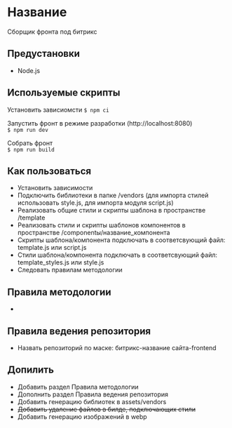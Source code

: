 # Название
Сборщик фронта под битрикс

## Предустановки
- Node.js

## Используемые скрипты
Установить зависиомсти
`$ npm ci`

Запустить фронт в режиме разработки (http://localhost:8080)  
`$ npm run dev`
 
Собрать фронт  
`$ npm run build`

## Как пользоваться
- Установить зависимости
- Подключить библиотеки в папке /vendors (для импорта стилей использовать style.js, для импорта модуля script.js)
- Реализовать общие стили и скрипты шаблона в пространстве /template
- Реализовать стили и скрипты шаблонов компонентов в пространстве /componentы/название_компонента
- Скрипты шаблона/компонента подключать в соответсвующий файл: template.js или script.js
- Стили шаблона/компонента подключать в соответсвующий файл: template_styles.js или style.js
- Следовать правилам методологии

## Правила методологии
- 

## Правила ведения репозитория
- Назвать репозиторий по маске: битрикс-название сайта-frontend

## Допилить
- Добавить раздел Правила методологии
- Дополнить раздел Правила ведения репозитория
- Добавить генерацию библиотек в assets/vendors
- ~~Добавить удаление файлов в билде, подключающих стили~~
- Добавить генерацию изображений в webp
